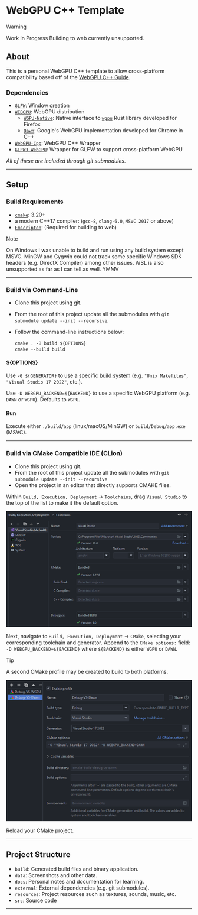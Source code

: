 # WebGPU C++ Template

> [!WARNING]
> Work in Progress
> Building to web currently unsupported.


## About

This is a personal WebGPU C++ template to allow cross-platform compatibility based off of the [WebGPU C++ Guide](https://eliemichel.github.io/LearnWebGPU).

### Dependencies
- [`GLFW`](https://github.com/glfw/glfw): Window creation
- [`WEBGPU`](https://github.com/eliemichel/WebGPU-distribution): WebGPU distribution
  - [`WGPU-Native`](https://github.com/gfx-rs/wgpu-native): Native interface to [`wgpu`](https://github.com/gfx-rs/wgpu) Rust library developed for Firefox
  - [`Dawn`](https://dawn.googlesource.com/dawn): Google's WebGPU implementation developed for Chrome in C++
- [`WebGPU-Cpp`](https://github.com/eliemichel/WebGPU-Cpp): WebGPU C++ Wrapper
- [`GLFW3 WebGPU`](https://github.com/eliemichel/WebGPU-Cpp): Wrapper for GLFW to support cross-platform WebGPU

_All of these are included through git submodules._

---

## Setup

### Build Requirements
- [`cmake`](https://cmake.org): 3.20+
- a modern C++17 compiler: (`gcc-8`, `clang-6.0`, `MSVC 2017` or above)
- [`Emscripten`](https://github.com/emscripten-core/emscripten): (Required for building to web)

> [!NOTE]  
> On Windows I was unable to build and run using any build system except MSVC. MinGW and Cygwin could not track some specific Windows SDK headers (e.g. DirectX Compiler) among other issues. WSL is also unsupported as far as I can tell as well. YMMV

---

### Build via Command-Line
- Clone this project using git.
- From the root of this project update all the submodules with `git submodule update --init --recursive`.
- Follow the command-line instructions below:

  ```
  cmake . -B build ${OPTIONS}
  cmake --build build
  ```

#### ${OPTIONS}
Use `-G ${GENERATOR}` to use a specific [build system](https://cmake.org/cmake/help/latest/manual/cmake-generators.7.html) (e.g. `"Unix Makefiles"`, `"Visual Studio 17 2022"`, etc.).

Use `-D WEBGPU_BACKEND=${BACKEND}` to use a specific WebGPU platform (e.g. `DAWN` or `WGPU`). Defaults to `WGPU`.

#### Run
Execute either `./build/app` (linux/macOS/MinGW) or `build/Debug/app.exe` (MSVC).

---

### Build via CMake Compatible IDE (CLion)

- Clone this project using git.
- From the root of this project update all the submodules with `git submodule update --init --recursive`
- Open the project in an editor that directly supports CMAKE files.

Within `Build, Execution, Deployment` -> `Toolchains`, drag `Visual Studio` to the top of the list to make it the default option.

![readme_toolchains.png](data/readme_toolchains.png)


Next, navigate to `Build, Execution, Deployment` -> `CMake`, selecting your corresponding toolchain and generator. Append to the `CMake options:` field: `-D WEBGPU_BACKEND=${BACKEND}` where `${BACKEND}` is either `WGPU` or `DAWN`.

> [!TIP]  
> A second CMake profile may be created to build to both platforms.

![readme_cmake.png](data/readme_cmake.png)

Reload your CMake project.

---

## Project Structure
- `build`: Generated build files and binary application.
- `data`: Screenshots and other data.
- `docs`: Personal notes and documentation for learning.
- `external`: External dependencies (e.g. git submodules).
- `resources`: Project resources such as textures, sounds, music, etc.
- `src`: Source code

---
